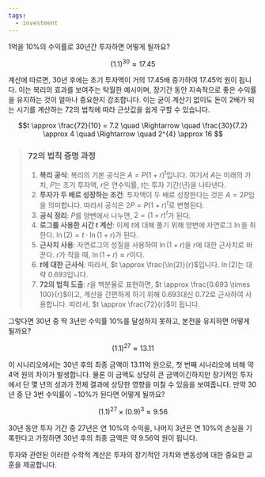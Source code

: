```yaml
---
tags:
  - investment
---
```

$1$억을 $10$%의 수익률로 $30$년간 투자하면 어떻게 될까요?

$$(1.1)^{30} \approx 17.45$$

계산에 따르면, $30$년 후에는 초기 투자액이 거의 $17.45$배 증가하여 $17.45$억 원이 됩니다. 이는 복리의 효과를 보여주는 탁월한 예시이며, 장기간 동안 지속적으로 좋은 수익률을 유지하는 것이 얼마나 중요한지 강조합니다. 이는 굳이 계산기 없이도 돈이 $2$배가 되는 시기를 계산하는 $72$의 법칙에 따라 근삿값을 쉽게 구할 수 있습니다.

$$t \approx \frac{72}{10} = 7.2
\quad \Rightarrow \quad \frac{30}{7.2} \approx 4
\quad \Rightarrow \quad 2^{4} \approx 16
$$

> ### 72의 법칙 증명 과정
>
>1. **복리 공식**: 복리의 기본 공식은 $A = P(1 + r)^t$입니다. 여기서 $A$는 미래의 가치, $P$는 초기 투자액, $r$은 연수익률, $t$는 투자 기간(년)을 나타낸다.
>2. **투자가 두 배로 성장하는 조건**: 투자액이 두 배로 성장한다는 것은 $A = 2P$임을 의미합니다. 따라서 공식은 $2P = P(1 + r)^t$로 변형된다.
>3. **공식 정리**: $P$를 양변에서 나누면, $2 = (1 + r)^t$가 된다.
>4. **로그를 사용한 시간 $t$ 계산**: 이제 $t$에 대해 풀기 위해 양변에 자연로그 $\ln$을 취한다. $\ln(2) = t \cdot \ln(1 + r)$가 된다.
>5. **근사치 사용**: 자연로그의 성질을 사용하여 $\ln(1 + r)$을 $r$에 대한 근사치로 바꾼다. $r$가 작을 때, $\ln(1 + r) \approx r$이다. 
>6. **$t$에 대한 근사식**: 따라서, $t \approx \frac{\ln(2)}{r}$입니다. $\ln(2)$는 대략 $0.693$입니다.
>7. **72의 법칙 도출**: $r$을 백분율로 표현하면, $t \approx \frac{0.693 \times 100}{r}$이고, 계산을 간편하게 하기 위해 $0.693$대신 $0.72$로 근사하여 사용합니다. 따라서, $t \approx \frac{72}{r}$이 됩니다.

그렇다면 $30$년 중 딱 $3$년만 수익률 $10$%를 달성하지 못하고, 본전을 유지하면 어떻게 될까요? 

$$(1.1)^{27} \approx 13.11$$

이 시나리오에서는 $30$년 후의 최종 금액이 $13.11$억 원으로, 첫 번째 시나리오에 비해 약 $4$억 원의 차이가 발생합니다. 물론 이 금액도 상당히 큰 금액이긴하지만 장기적인 투자에서 단 몇 년의 성과가 전체 결과에 상당한 영향을 미칠 수 있음을 보여줍니다. 만약 $30$년 중 단 $3$번 수익률이 $-10$%가 된다면 어떻게 될까요?

$$(1.1)^{27}×(0.9)^3≈9.56$$

30년 동안 투자 기간 중 27년은 연 10%의 수익을, 나머지 3년은 연 10%의 손실을 기록한다고 가정하면 30년 후의 최종 금액은 약 $9.56$억 원이 됩니다.



투자와 관련된 이러한 수학적 계산은 투자의 장기적인 가치와 변동성에 대한 중요한 교훈을 제공합니다.
